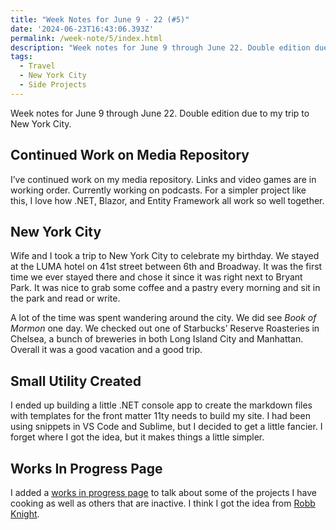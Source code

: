 ```yaml
---
title: "Week Notes for June 9 - 22 (#5)"
date: '2024-06-23T16:43:06.393Z'
permalink: /week-note/5/index.html
description: "Week notes for June 9 through June 22. Double edition due to my trip to New York City."
tags:
  - Travel
  - New York City
  - Side Projects
---
```


Week notes for June 9 through June 22. Double edition due to my trip to New York City.
<!-- excerpt -->

## Continued Work on Media Repository

I’ve continued work on my media repository. Links and video games are in working order. Currently working on podcasts. For a simpler project like this, I love how .NET, Blazor, and Entity Framework all work so well together.

## New York City

Wife and I took a trip to New York City to celebrate my birthday. We stayed at the LUMA hotel on 41st street between 6th and Broadway. It was the first time we ever stayed there and chose it since it was right next to Bryant Park. It was nice to grab some coffee and a pastry every morning and sit in the park and read or write.

A lot of the time was spent wandering around the city. We did see *Book of Mormon* one day. We checked out one of Starbucks’ Reserve Roasteries in Chelsea, a bunch of breweries in both Long Island City and Manhattan. Overall it was a good vacation and a good trip.

## Small Utility Created

I ended up building a little .NET console app to create the markdown files with templates for the front matter 11ty needs to build my site. I had been using snippets in VS Code and Sublime, but I decided to get a little fancier. I forget where I got the idea, but it makes things a little simpler.

## Works In Progress Page

I added a [works in progress page](/wips/) to talk about some of the projects I have cooking as well as others that are inactive. I think I got the idea from [Robb Knight](https://rknight.me).